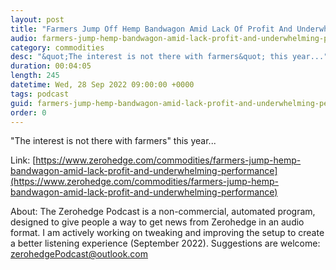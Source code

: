 ```yaml
---
layout: post
title: "Farmers Jump Off Hemp Bandwagon Amid Lack Of Profit And Underwhelming Performance"
audio: farmers-jump-hemp-bandwagon-amid-lack-profit-and-underwhelming-performance-0
category: commodities
desc: "&quot;The interest is not there with farmers&quot; this year..."
duration: 00:04:05
length: 245
datetime: Wed, 28 Sep 2022 09:00:00 +0000
tags: podcast
guid: farmers-jump-hemp-bandwagon-amid-lack-profit-and-underwhelming-performance-0
order: 0
---
```

&quot;The interest is not there with farmers&quot; this year...

Link: [https://www.zerohedge.com/commodities/farmers-jump-hemp-bandwagon-amid-lack-profit-and-underwhelming-performance](https://www.zerohedge.com/commodities/farmers-jump-hemp-bandwagon-amid-lack-profit-and-underwhelming-performance)

About: The Zerohedge Podcast is a non-commercial, automated program, designed to give people a way to get news from Zerohedge in an audio format.  I am actively working on tweaking and improving the setup to create a better listening experience (September 2022).  Suggestions are welcome: [zerohedgePodcast@outlook.com](mailto:zerohedgePodcast@outlook.com)